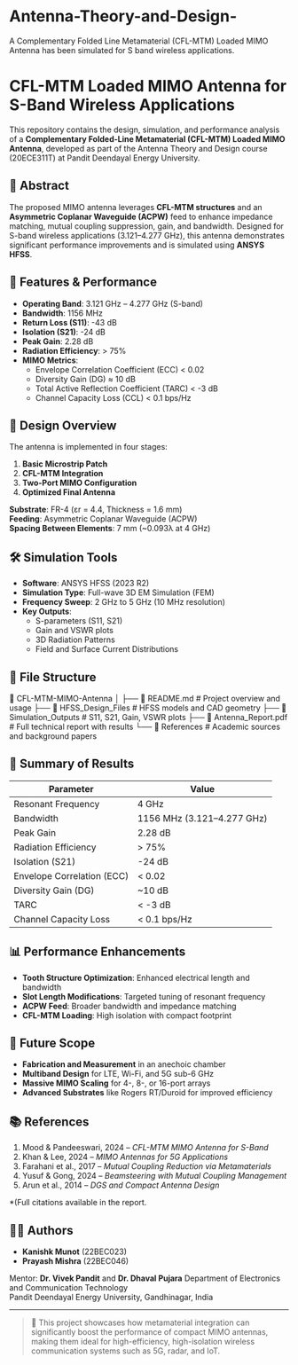 # Antenna-Theory-and-Design-
A Complementary Folded Line Metamaterial (CFL-MTM) Loaded MIMO Antenna has been simulated for S band wireless applications.

# CFL-MTM Loaded MIMO Antenna for S-Band Wireless Applications

This repository contains the design, simulation, and performance analysis of a **Complementary Folded-Line Metamaterial (CFL-MTM) Loaded MIMO Antenna**, developed as part of the Antenna Theory and Design course (20ECE311T) at Pandit Deendayal Energy University.

## 📘 Abstract

The proposed MIMO antenna leverages **CFL-MTM structures** and an **Asymmetric Coplanar Waveguide (ACPW)** feed to enhance impedance matching, mutual coupling suppression, gain, and bandwidth. Designed for S-band wireless applications (3.121–4.277 GHz), this antenna demonstrates significant performance improvements and is simulated using **ANSYS HFSS**.

## 🧪 Features & Performance

- **Operating Band**: 3.121 GHz – 4.277 GHz (S-band)
- **Bandwidth**: 1156 MHz
- **Return Loss (S11)**: -43 dB
- **Isolation (S21)**: -24 dB
- **Peak Gain**: 2.28 dB
- **Radiation Efficiency**: > 75%
- **MIMO Metrics**:
  - Envelope Correlation Coefficient (ECC) < 0.02
  - Diversity Gain (DG) ≈ 10 dB
  - Total Active Reflection Coefficient (TARC) < -3 dB
  - Channel Capacity Loss (CCL) < 0.1 bps/Hz

## 🧱 Design Overview

The antenna is implemented in four stages:
1. **Basic Microstrip Patch**
2. **CFL-MTM Integration**
3. **Two-Port MIMO Configuration**
4. **Optimized Final Antenna**

**Substrate**: FR-4 (εr = 4.4, Thickness = 1.6 mm)  
**Feeding**: Asymmetric Coplanar Waveguide (ACPW)  
**Spacing Between Elements**: 7 mm (~0.093λ at 4 GHz)

## 🛠️ Simulation Tools

- **Software**: ANSYS HFSS (2023 R2)
- **Simulation Type**: Full-wave 3D EM Simulation (FEM)
- **Frequency Sweep**: 2 GHz to 5 GHz (10 MHz resolution)
- **Key Outputs**:
  - S-parameters (S11, S21)
  - Gain and VSWR plots
  - 3D Radiation Patterns
  - Field and Surface Current Distributions

## 🧾 File Structure
📁 CFL-MTM-MIMO-Antenna
│
├── 📄 README.md # Project overview and usage
├── 📁 HFSS_Design_Files # HFSS models and CAD geometry
├── 📁 Simulation_Outputs # S11, S21, Gain, VSWR plots
├── 📄 Antenna_Report.pdf # Full technical report with results
└── 📁 References # Academic sources and background papers


## 📝 Summary of Results

| Parameter                | Value                          |
|--------------------------|--------------------------------|
| Resonant Frequency       | 4 GHz                          |
| Bandwidth                | 1156 MHz (3.121–4.277 GHz)     |
| Peak Gain                | 2.28 dB                        |
| Radiation Efficiency     | > 75%                          |
| Isolation (S21)          | -24 dB                         |
| Envelope Correlation (ECC)| < 0.02                        |
| Diversity Gain (DG)      | ~10 dB                         |
| TARC                     | < -3 dB                        |
| Channel Capacity Loss    | < 0.1 bps/Hz                   |

## 📊 Performance Enhancements

- **Tooth Structure Optimization**: Enhanced electrical length and bandwidth
- **Slot Length Modifications**: Targeted tuning of resonant frequency
- **ACPW Feed**: Broader bandwidth and impedance matching
- **CFL-MTM Loading**: High isolation with compact footprint

## 🚀 Future Scope

- **Fabrication and Measurement** in an anechoic chamber
- **Multiband Design** for LTE, Wi-Fi, and 5G sub-6 GHz
- **Massive MIMO Scaling** for 4-, 8-, or 16-port arrays
- **Advanced Substrates** like Rogers RT/Duroid for improved efficiency

## 📚 References

1. Mood & Pandeeswari, 2024 – *CFL-MTM MIMO Antenna for S-Band*
2. Khan & Lee, 2024 – *MIMO Antennas for 5G Applications*
3. Farahani et al., 2017 – *Mutual Coupling Reduction via Metamaterials*
4. Yusuf & Gong, 2024 – *Beamsteering with Mutual Coupling Management*
5. Arun et al., 2014 – *DGS and Compact Antenna Design*

*(Full citations available in the report.

## 👨‍🎓 Authors

- **Kanishk Munot** (22BEC023)  
- **Prayash Mishra** (22BEC046)  

Mentor: **Dr. Vivek Pandit** and **Dr. Dhaval Pujara** 
Department of Electronics and Communication Technology  
Pandit Deendayal Energy University, Gandhinagar, India

---

> 📡 This project showcases how metamaterial integration can significantly boost the performance of compact MIMO antennas, making them ideal for high-efficiency, high-isolation wireless communication systems such as 5G, radar, and IoT.

